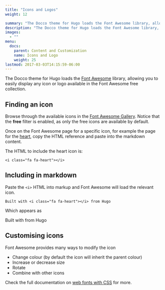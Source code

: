 ```yaml
---
title: "Icons and Logos"
weight: 12

summary: "The Docco theme for Hugo loads the Font Awesome library, allowing you to easily display any icon or logo available in the Font Awesome free collection."
description: "The Docco theme for Hugo loads the Font Awesome library, allowing you to easily display any icon or logo available in the Font Awesome free collection."
images: 
  - ""
menu:
  docs:
    parent: Content and Customization
    name: Icons and Logo
    weight: 25
lastmod: 2017-03-03T14:15:59-06:00
---
```

The Docco theme for Hugo loads the [Font Awesome](https://fontawesome.com) library, allowing you to easily display any icon or logo available in the Font Awesome free collection.

## Finding an icon

Browse through the available icons in the [Font Awesome Gallery](https://fontawesome.com/icons?d=gallery&m=free). Notice that the **free** filter is enabled, as only the free icons are available by default.

Once on the Font Awesome page for a specific icon, for example the page for the [heart](https://fontawesome.com/icons/heart?style=solid), copy the HTML reference and paste into the markdown content.

The HTML to include the heart icon is:

```
<i class="fa fa-heart"></i>
```
## Including in markdown

Paste the `<i>` HTML into markup and Font Awesome will load the relevant icon.

```
Built with <i class="fa fa-heart"></i> from Hugo
```
Which appears as

Built with from Hugo

## Customising icons

Font Awesome provides many ways to modify the icon

+ Change colour (by default the icon will inherit the parent colour)
+ Increase or decrease size
+ Rotate
+ Combine with other icons

Check the full documentation on [web fonts with CSS](https://fontawesome.com/how-to-use/web-fonts-with-css) for more.